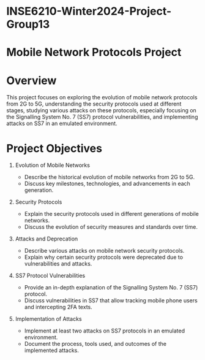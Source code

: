 # INSE6210-Winter2024-Project-Group13

# Mobile Network Protocols Project

# Overview

This project focuses on exploring the evolution of mobile network protocols from 2G to 5G, understanding the security protocols used at different stages, studying various attacks on these protocols, especially focusing on the Signalling System No. 7 (SS7) protocol vulnerabilities, and implementing attacks on SS7 in an emulated environment.

# Project Objectives

1. Evolution of Mobile Networks
   - Describe the historical evolution of mobile networks from 2G to 5G.
   - Discuss key milestones, technologies, and advancements in each generation.

2. Security Protocols
   - Explain the security protocols used in different generations of mobile networks.
   - Discuss the evolution of security measures and standards over time.

3. Attacks and Deprecation
   - Describe various attacks on mobile network security protocols.
   - Explain why certain security protocols were deprecated due to vulnerabilities and attacks.

4. SS7 Protocol Vulnerabilities
   - Provide an in-depth explanation of the Signalling System No. 7 (SS7) protocol.
   - Discuss vulnerabilities in SS7 that allow tracking mobile phone users and intercepting 2FA texts.

5. Implementation of Attacks
   - Implement at least two attacks on SS7 protocols in an emulated environment.
   - Document the process, tools used, and outcomes of the implemented attacks.
